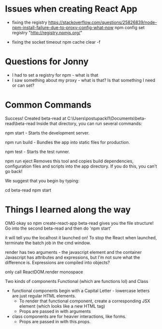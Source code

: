 # Issues when creating React App

- fixing the registry
  https://stackoverflow.com/questions/25826839/node-npm-install-failure-due-to-proxy-config-what-now
  npm config set registry "http://registry.npmjs.org/"

- fixing the socket timeout
  npm cache clear -f

# Questions for Jonny

- I had to set a registry for npm - what is that
- I saw something about my proxy - what is that? Is that something I need or can set?

# Common Commands

Success! Created beta-read at C:\Users\postupackl1\Documents\beta-read\beta-read
Inside that directory, you can run several commands:

npm start - Starts the development server.

npm run build - Bundles the app into static files for production.

npm test - Starts the test runner.

npm run eject
Removes this tool and copies build dependencies, configuration files
and scripts into the app directory. If you do this, you can’t go back!

We suggest that you begin by typing:

cd beta-read
npm start

# Things I learned along the way

OMG okay so npm create-react-app beta-read gives you the file structure!
Go into the second beta-read and then do
'npm start'

it will tell you the localhost it launched on!
To stop the React when launched, terminate the batch job in the cmd window.

render has two arguments - the javascript element and the container
Javascript has attributes and expressions, but I'm not sure what the difference is.
Expressions are compiled into objects?

only call ReactDOM.render monospace

Two kinds of components Functional (which are functions lol) and Class

- functional components begin with a Capital Letter - lowercase letters are just regular HTML elements.
  - To render that functional component, create a corresponding JSX element (which looks like a new HTML tag)
  - Props are passed in with arguments
- class components are for heavier interactions, like forms.
  - Props are passed in with this.props.<whatever>
